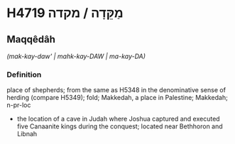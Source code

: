 # H4719 מַקֵּדָה / מקדה

## Maqqêdâh

_(mak-kay-daw' | mahk-kay-DAW | ma-kay-DA)_

### Definition

place of shepherds; from the same as H5348 in the denominative sense of herding (compare H5349); fold; Makkedah, a place in Palestine; Makkedah; n-pr-loc

- the location of a cave in Judah where Joshua captured and executed five Canaanite kings during the conquest; located near Bethhoron and Libnah
